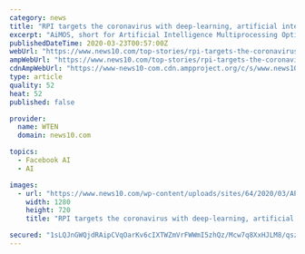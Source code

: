 ```yaml
---
category: news
title: "RPI targets the coronavirus with deep-learning, artificial intelligence supercomputer"
excerpt: "AiMOS, short for Artificial Intelligence Multiprocessing Optimized System, can perform eight quadrillion calculations per second and is uniquely capable of exploring new applications in artificial intelligence. RPI is offering the supercomputer to the research community ... a Matilda’s Law guideline on Facebook to clarify the situation ..."
publishedDateTime: 2020-03-23T00:57:00Z
webUrl: "https://www.news10.com/top-stories/rpi-targets-the-coronavirus-with-deep-learning-artificial-intelligence-supercomputer/"
ampWebUrl: "https://www.news10.com/top-stories/rpi-targets-the-coronavirus-with-deep-learning-artificial-intelligence-supercomputer/amp/"
cdnAmpWebUrl: "https://www-news10-com.cdn.ampproject.org/c/s/www.news10.com/top-stories/rpi-targets-the-coronavirus-with-deep-learning-artificial-intelligence-supercomputer/amp/"
type: article
quality: 52
heat: 52
published: false

provider:
  name: WTEN
  domain: news10.com

topics:
  - Facebook AI
  - AI

images:
  - url: "https://www.news10.com/wp-content/uploads/sites/64/2020/03/AP16140714470316.jpg?w=1280&h=720&crop=1"
    width: 1280
    height: 720
    title: "RPI targets the coronavirus with deep-learning, artificial intelligence supercomputer"

secured: "1sLQJnGWQjdRAipCVqOarKv6cIXTWZmVrFWWmI5zhQz/Mcw7q8XxHJLM8/qsziLqzYcq7fRuXNQvxfH4CQX9b7+AES/dQCPs2GP7iUonklqxc+ykseIo9fNFxm6iiDiRVlFbQAOYSsYQYHSIDnp13ixFuhHolX7RPLfDadYXXGbu3wvhTAjV6ShcAo0x5PwJVsF9o8iW6+xfQUxoGJnLBm2C8ZQb3xjaSNXqVEakhVdzKINdjsf6WjuarpAttO9FsFY9iinnFUNLfAGfX6g+buxesAfinl4eq4VTz22Zrl8hyYEBTPXwBqoJy0xGPwLU104z/Fr/X1Z8NojMPVvbx302O3Rm1mgdkHBTKHO9ccCO1wir5RTJ/M379tv19JbTBP98PZkmfqf3sQjC8ceQyBapDaVqtDHyzOpZZP5zTmsLS5CELm8u0Dh609Jb2VrrNDZmNdVQi+dbWWP8wnfH+QGxACkyshstqiEPXANcx94=;y26NH9xxNXIiEEH4zASC1w=="
---
```


